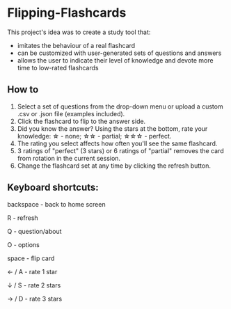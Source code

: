 # Flipping-Flashcards
This project's idea was to create a study tool that:
- imitates the behaviour of a real flashcard
- can be customized with user-generated sets of questions and answers
- allows the user to indicate their level of knowledge and devote more time to low-rated flashcards

## How to
1. Select a set of questions from the drop-down menu or upload a custom .csv or .json file (examples included).
1. Click the flashcard to flip to the answer side.
1. Did you know the answer? Using the stars at the bottom, rate your knowledge: ☆ - none; ☆☆ - partial; ☆☆☆ - perfect.
1. The rating you select affects how often you'll see the same flashcard.
1. 3 ratings of "perfect" (3 stars) or 6 ratings of "partial" removes the card from rotation in the current session.
1. Change the flashcard set at any time by clicking the refresh button.

## Keyboard shortcuts:
backspace - back to home screen

R - refresh

Q - question/about

O - options

space - flip card

← / A - rate 1 star

↓ / S - rate 2 stars

→ / D - rate 3 stars
